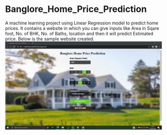 # Banglore_Home_Price_Prediction
A machine learning project using Linear Regression model to predict home prices. It contains a website in which you can give inputs like Area in Sqare foot, No. of BHK, No. of Baths, location and then it will predict Estimated price. Below is the sample website created.
![website](https://github.com/nikitathakur07/Banglore_Home_Price_Prediction/blob/master/Banglore_home_prices.PNG)


